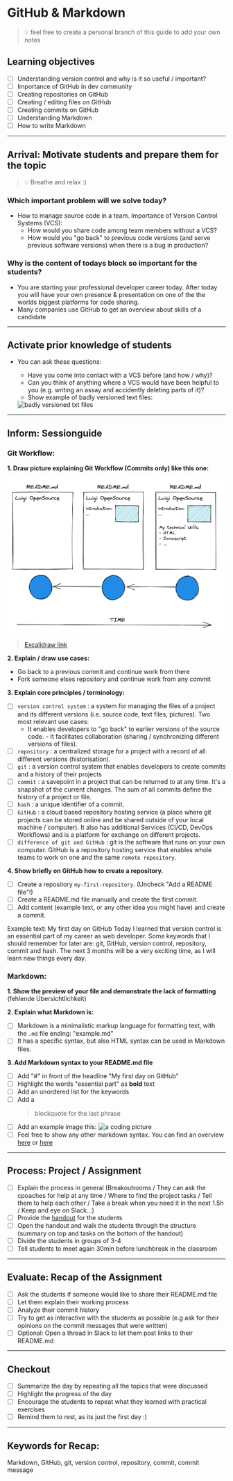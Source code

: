 # GitHub & Markdown

> 💡 feel free to create a personal branch of this guide to add your own notes

## Learning objectives

- [ ] Understanding version control and why is it so useful / important?
- [ ] Importance of GitHub in dev community
- [ ] Creating repositories on GitHub
- [ ] Creating / editing files on GitHub
- [ ] Creating commits on GitHub
- [ ] Understanding Markdown
- [ ] How to write Markdown

---

## Arrival: Motivate students and prepare them for the topic

> 💡 Breathe and relax :)

### Which important problem will we solve today?

- How to manage source code in a team. Importance of Version Control Systems (VCS):
  - How would you share code among team members without a VCS?
  - How would you "go back" to previous code versions (and serve previous software versions) when there is a bug in production?

### Why is the content of todays block so important for the students?

- You are starting your professional developer career today. After today you will have your own presence & presentation on one of the the worlds biggest platforms for code sharing.
- Many companies use GitHub to get an overview about skills of a candidate

---

## Activate prior knowledge of students

- You can ask these questions:

  - Have you come into contact with a VCS before (and how / why)?
  - Can you think of anything where a VCS would have been helpful to you (e.g. writing an assay and accidently deleting parts of it)?
  - Show example of badly versioned text files:

  <img width="246" alt="badly versioned txt files" src="https://user-images.githubusercontent.com/5230863/148375477-762b9d6c-3fab-46c2-8a6e-8161cd6fe4ab.png">

---

## Inform: Sessionguide

### Git Workflow:

**1. Draw picture explaining Git Workflow (Commits only) like this one:**

<img width="500" alt="git-workflow" src="assets/git-workflow.png">

> [Excalidraw link](https://excalidraw.com/#json=yDnqD1zakF2RAhdNcw7H_,UcR_F-8FYr8SwID2ugeHsg)

**2. Explain / draw use cases:**

- Go back to a previous commit and continue work from there
- Fork someone elses repository and continue work from any commit

**3. Explain core principles / terminology:**

- [ ] `version control system` : a system for managing the files of a project and its different versions (i.e. source code, text files, pictures).
      Two most relevant use cases:
  - It enables developers to "go back" to earlier versions of the source code. - It facilitates collaboration (sharing / synchronizing different versions of files).
- [ ] `repository` : a centralized storage for a project with a record of all different versions (historisation).
- [ ] `git` : a version control system that enables developers to create commits and a history of their projects
- [ ] `commit` : a savepoint in a project that can be returned to at any time. It's a snapshot of the current changes. The sum of all commits define the history of a project or file.
- [ ] `hash` : a unique identifier of a commit.
- [ ] `GitHub` : a cloud based repository hosting service (a place where git projects can be stored online and be shared outside of your local machine / computer). It also has additional Services (CI/CD, DevOps Workflows) and is a platform for exchange on different projects.
- [ ] `difference of git and GitHub` : git is the software that runs on your own computer. GitHub is a repository hosting service that enables whole teams to work on one and the same `remote repository`.

**4. Show briefly on GitHub how to create a repository.**

- [ ] Create a repository `my-first-repository`. (Uncheck "Add a README file"!)
- [ ] Create a README.md file manually and create the first commit.
- [ ] Add content (example text, or any other idea you might have) and create a commit.

Example text:
My first day on GitHub
Today I learned that version control is an essential part of my career as web developer. Some keywords that I should remember for later are: git, GitHub, version control, repository, commit and hash.
The next 3 months will be a very exciting time, as I will learn new things every day.

### Markdown:

**1. Show the preview of your file and demonstrate the lack of formatting** (fehlende Übersichtlichkeit)

**2. Explain what Markdown is:**

- [ ] Markdown is a minimalistic markup language for formatting text, with the `.md` file ending: "example.md"
- [ ] It has a specific syntax, but also HTML syntax can be used in Markdown files.

**3. Add Markdown syntax to your README.md file**

- [ ] Add "#" in front of the headline "My first day on GitHub"
- [ ] Highlight the words "essential part" as **bold** text
- [ ] Add an unordered list for the keywords
- [ ] Add a
  > blockquote for the last phrase
- [ ] Add an example image this:
      ![a coding picture](https://source.unsplash.com/random/200x100)
- [ ] Feel free to show any other markdown syntax. You can find an overview [here](https://www.markdownguide.org/cheat-sheet/) or [here](https://github.com/adam-p/markdown-here/wiki/Markdown-Cheatsheet#emphasis)

---

## Process: Project / Assignment

- [ ] Explain the process in general (Breakoutrooms / They can ask the cpoaches for help at any time / Where to find the project tasks / Tell them to help each other / Take a break when you need it in the next 1.5h / Keep and eye on Slack...)
- [ ] Provide the [handout](handout.md) for the students
- [ ] Open the handout and walk the students through the structure (summary on top and tasks on the bottom of the handout)
- [ ] Divide the students in groups of 3-4
- [ ] Tell students to meet again 30min before lunchbreak in the classroom

---

## Evaluate: Recap of the Assignment

- [ ] Ask the students if someone would like to share their README.md file
- [ ] Let them explain their working process
- [ ] Analyze their commit history
- [ ] Try to get as interactive with the students as possible (e.g ask for their opinions on the commit messages that were written)
- [ ] Optional: Open a thread in Slack to let them post links to their README.md

---

## Checkout

- [ ] Summarize the day by repeating all the topics that were discussed
- [ ] Highlight the progress of the day
- [ ] Encourage the students to repeat what they learned with practical exercises
- [ ] Remind them to rest, as its just the first day :)

---

## Keywords for Recap:

Markdown,
GitHub,
git,
version control,
repository,
commit,
commit message
